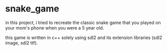 # snake_game

in this project, i tried to recreate the classic snake game that you played on your mom's phone when you were a 5 year old.

this game is written in c++ solely using sdl2 and its extension libraries (sdl2 image, sdl2 ttf).
